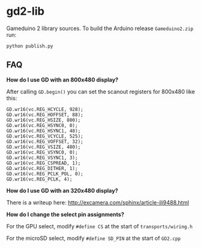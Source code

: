 gd2-lib
=======

Gameduino 2 library sources. To build the Arduino release ``Gameduino2.zip`` run:

    python publish.py

FAQ
---

**How do I use GD with an 800x480 display?**

After calling ``GD.begin()`` you can set the scanout registers for 800x480 like this:

    GD.wr16(vc.REG_HCYCLE, 928);
    GD.wr16(vc.REG_HOFFSET, 88);
    GD.wr16(vc.REG_HSIZE, 800);
    GD.wr16(vc.REG_HSYNC0, 0);
    GD.wr16(vc.REG_HSYNC1, 48);
    GD.wr16(vc.REG_VCYCLE, 525);
    GD.wr16(vc.REG_VOFFSET, 32);
    GD.wr16(vc.REG_VSIZE, 480);
    GD.wr16(vc.REG_VSYNC0, 0);
    GD.wr16(vc.REG_VSYNC1, 3);
    GD.wr16(vc.REG_CSPREAD, 1);
    GD.wr16(vc.REG_DITHER, 1);
    GD.wr16(vc.REG_PCLK_POL, 0);
    GD.wr16(vc.REG_PCLK, 4);

**How do I use GD with an 320x480 display?**

There is a writeup here: http://excamera.com/sphinx/article-ili9488.html

**How do I change the select pin assignments?**

For the GPU select, modify ``#define CS`` at the start of ``transports/wiring.h``

For the microSD select, modify ``#define SD_PIN`` at the start of ``GD2.cpp``
